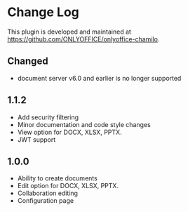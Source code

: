 # Change Log

This plugin is developed and maintained at https://github.com/ONLYOFFICE/onlyoffice-chamilo.

## Changed
- document server v6.0 and earlier is no longer supported

## 1.1.2
- Add security filtering
- Minor documentation and code style changes
- View option for DOCX, XLSX, PPTX.
- JWT support

## 1.0.0
- Ability to create documents
- Edit option for DOCX, XLSX, PPTX.
- Collaboration editing
- Configuration page

